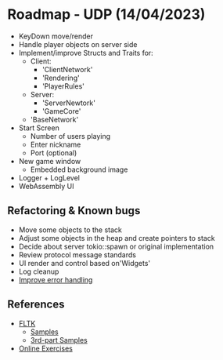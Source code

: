 # Roadmap - UDP (14/04/2023)
- KeyDown move/render
- Handle player objects on server side
- Implement/improve Structs and Traits for:
    - Client: 
        - 'ClientNetwork'
        - 'Rendering'
        - 'PlayerRules'
    - Server:
        - 'ServerNewtork'
        - 'GameCore'
    - 'BaseNetwork'
- Start Screen
    - Number of users playing
    - Enter nickname
    - Port (optional)
- New game window
    - Embedded background image
- Logger + LogLevel
- WebAssembly UI

## Refactoring & Known bugs
- Move some objects to the stack
- Adjust some objects in the heap and create pointers to stack
- Decide about server tokio::spawn or original implementation
- Review protocol message standards
- UI render and control based on'Widgets'
- Log cleanup
- [Improve error handling](https://doc.rust-lang.org/error_codes/error-index.html)

## References
- [FLTK](https://github.com/fltk-rs)
    - [Samples](https://github.com/fltk-rs/fltk-rs/tree/master/fltk/examples)
    - [3rd-part Samples](https://github.com/wyhinton/FLTK-RS-Examples)
- [Online Exercises](https://exercism.org/tracks/rust)
